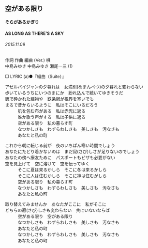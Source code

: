 ## 空がある限り
#### そらがあるかぎり
#### AS LONG AS THERE’S A SKY
###### 2015.11.09


作詞  作曲  編曲 (Ver.)   唄  
中島みゆき   中島みゆき   瀬尾一三 (1)  
   
□ LYRIC (a)●『組曲（Suite）』  
  
アゼルバイジャンの夕暮れは　女満別(めまんべつ)の夕暮れと変わらない  
歩いているうちにいつのまにか　紛れ込んで続いてゆきそうだ  
銃で砕かれた建物や　鉄条網が視界を塞いでも  
まるで昔からいるように　私はそこにいるだろう  
　　　肌を包む布がある　私は赤児に返る  
　　　誰か歌う声がする　私は子供に返る  
　　　空がある限り　私の暮らす町  
　　　なつかしさも　わずらわしさも　美しさも　汚なさも  
　　　あなたと私の町  
  
これから朝に転じる前が　夜のいちぱん寒い時間でしょう  
あなたにたどり着かないのは　まだ寂(さび)しさが足りないのでしょう  
あなたの傍へ療友ために　パスポートもビザも必要がない  
空を見上げて　空に溶けて　空を伝ってゆく  
　　　そこに夏は来るかしら　そこに冬は来るかしら　  
　　　そこに人は住むかしら　そこに神は住むがしら  
　　　空がある限り　私の暮らす町  
　　　なつかしさも　わずらわしさも　美しさも　汚なさも  
　　　あなたと私の町  
  
取り替えてみませんか　あなたがここに　私がそこに  
どちらの寂(さび)しさも変わらない　共にいないならば  
　　　空がある限り　空がある限り  
　　　なつかしさも　わずらわしさも　美しさも　汚なさも  
　　　あなたと私の町  
　　　なつかしさも　わずらわしさも　美しさも　汚なさも  
　　　あなたと私の町  